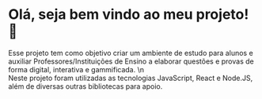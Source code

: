 # Olá, seja bem vindo ao meu projeto! 👋

<section class="sobre">Esse projeto tem como objetivo criar um ambiente de estudo para alunos e auxiliar Professores/Instituições de Ensino a elaborar questões e provas de forma digital, interativa e gammificada.</div>
\n
<section class="tecnologias">Neste projeto foram utilizadas as tecnologias JavaScript, React e Node.JS, além de diversas outras bibliotecas para apoio.</div>
